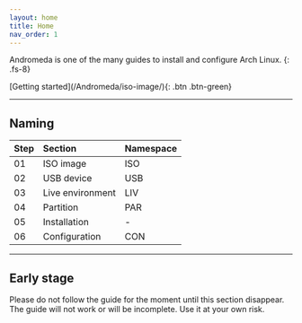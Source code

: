 ```yaml
---
layout: home
title: Home
nav_order: 1
---
```


Andromeda is one of the many guides to install and configure Arch Linux.
{: .fs-8}

<span class="fs-6">
[Getting started](/Andromeda/iso-image/){: .btn .btn-green}
</span>

---

## Naming

| Step | Section          | Namespace |
| :--- | :--------------- | :-------- |
| 01   | ISO image        | ISO       |
| 02   | USB device       | USB       |
| 03   | Live environment | LIV       |
| 04   | Partition        | PAR       |
| 05   | Installation     | -         |
| 06   | Configuration    | CON       |

---

## Early stage
Please do not follow the guide for the moment until this section disappear. The guide will not work or will be incomplete. Use it at your own risk.
